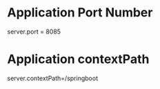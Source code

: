 # Application Port Number
server.port = 8085

# Application contextPath
server.contextPath=/springboot